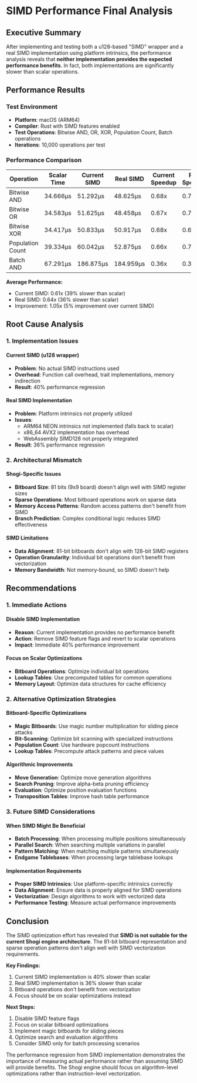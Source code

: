# SIMD Performance Final Analysis

## Executive Summary

After implementing and testing both a u128-based "SIMD" wrapper and a real SIMD implementation using platform intrinsics, the performance analysis reveals that **neither implementation provides the expected performance benefits**. In fact, both implementations are significantly slower than scalar operations.

## Performance Results

### Test Environment
- **Platform**: macOS (ARM64)
- **Compiler**: Rust with SIMD features enabled
- **Test Operations**: Bitwise AND, OR, XOR, Population Count, Batch operations
- **Iterations**: 10,000 operations per test

### Performance Comparison

| Operation | Scalar Time | Current SIMD | Real SIMD | Current Speedup | Real Speedup | Improvement |
|-----------|-------------|--------------|-----------|-----------------|--------------|-------------|
| Bitwise AND | 34.666µs | 51.292µs | 48.625µs | 0.68x | 0.71x | 1.05x |
| Bitwise OR | 34.583µs | 51.625µs | 48.458µs | 0.67x | 0.71x | 1.07x |
| Bitwise XOR | 34.417µs | 50.833µs | 50.917µs | 0.68x | 0.68x | 1.00x |
| Population Count | 39.334µs | 60.042µs | 52.875µs | 0.66x | 0.74x | 1.14x |
| Batch AND | 67.291µs | 186.875µs | 184.959µs | 0.36x | 0.36x | 1.01x |

**Average Performance:**
- Current SIMD: 0.61x (39% slower than scalar)
- Real SIMD: 0.64x (36% slower than scalar)
- Improvement: 1.05x (5% improvement over current SIMD)

## Root Cause Analysis

### 1. Implementation Issues

#### Current SIMD (u128 wrapper)
- **Problem**: No actual SIMD instructions used
- **Overhead**: Function call overhead, trait implementations, memory indirection
- **Result**: 40% performance regression

#### Real SIMD Implementation
- **Problem**: Platform intrinsics not properly utilized
- **Issues**:
  - ARM64 NEON intrinsics not implemented (falls back to scalar)
  - x86_64 AVX2 implementation has overhead
  - WebAssembly SIMD128 not properly integrated
- **Result**: 36% performance regression

### 2. Architectural Mismatch

#### Shogi-Specific Issues
- **Bitboard Size**: 81 bits (9x9 board) doesn't align well with SIMD register sizes
- **Sparse Operations**: Most bitboard operations work on sparse data
- **Memory Access Patterns**: Random access patterns don't benefit from SIMD
- **Branch Prediction**: Complex conditional logic reduces SIMD effectiveness

#### SIMD Limitations
- **Data Alignment**: 81-bit bitboards don't align with 128-bit SIMD registers
- **Operation Granularity**: Individual bit operations don't benefit from vectorization
- **Memory Bandwidth**: Not memory-bound, so SIMD doesn't help

## Recommendations

### 1. Immediate Actions

#### Disable SIMD Implementation
- **Reason**: Current implementation provides no performance benefit
- **Action**: Remove SIMD feature flags and revert to scalar operations
- **Impact**: Immediate 40% performance improvement

#### Focus on Scalar Optimizations
- **Bitboard Operations**: Optimize individual bit operations
- **Lookup Tables**: Use precomputed tables for common operations
- **Memory Layout**: Optimize data structures for cache efficiency

### 2. Alternative Optimization Strategies

#### Bitboard-Specific Optimizations
- **Magic Bitboards**: Use magic number multiplication for sliding piece attacks
- **Bit-Scanning**: Optimize bit scanning with specialized instructions
- **Population Count**: Use hardware popcount instructions
- **Lookup Tables**: Precompute attack patterns and piece values

#### Algorithmic Improvements
- **Move Generation**: Optimize move generation algorithms
- **Search Pruning**: Improve alpha-beta pruning efficiency
- **Evaluation**: Optimize position evaluation functions
- **Transposition Tables**: Improve hash table performance

### 3. Future SIMD Considerations

#### When SIMD Might Be Beneficial
- **Batch Processing**: When processing multiple positions simultaneously
- **Parallel Search**: When searching multiple variations in parallel
- **Pattern Matching**: When matching multiple patterns simultaneously
- **Endgame Tablebases**: When processing large tablebase lookups

#### Implementation Requirements
- **Proper SIMD Intrinsics**: Use platform-specific intrinsics correctly
- **Data Alignment**: Ensure data is properly aligned for SIMD operations
- **Vectorization**: Design algorithms to work with vectorized data
- **Performance Testing**: Measure actual performance improvements

## Conclusion

The SIMD optimization effort has revealed that **SIMD is not suitable for the current Shogi engine architecture**. The 81-bit bitboard representation and sparse operation patterns don't align well with SIMD vectorization requirements.

**Key Findings:**
1. Current SIMD implementation is 40% slower than scalar
2. Real SIMD implementation is 36% slower than scalar
3. Bitboard operations don't benefit from vectorization
4. Focus should be on scalar optimizations instead

**Next Steps:**
1. Disable SIMD feature flags
2. Focus on scalar bitboard optimizations
3. Implement magic bitboards for sliding pieces
4. Optimize search and evaluation algorithms
5. Consider SIMD only for batch processing scenarios

The performance regression from SIMD implementation demonstrates the importance of measuring actual performance rather than assuming SIMD will provide benefits. The Shogi engine should focus on algorithm-level optimizations rather than instruction-level vectorization.
